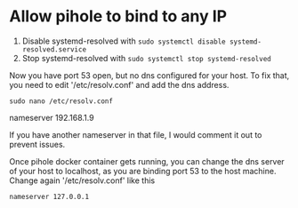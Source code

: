 # Allow pihole to bind to any IP

1. Disable systemd-resolved with `sudo systemctl disable systemd-resolved.service`
2. Stop systemd-resolved with `sudo systemctl stop systemd-resolved`

Now you have port 53 open, but no dns configured for your host. To fix that, you need to edit '/etc/resolv.conf' and add the dns address. 

`sudo nano /etc/resolv.conf`

nameserver 192.168.1.9

If you have another nameserver in that file, I would comment it out to prevent issues.

Once pihole docker container gets running, you can change the dns server of your host to localhost, as you are binding port 53 to the host machine. Change again '/etc/resolv.conf' like this

`nameserver 127.0.0.1`
